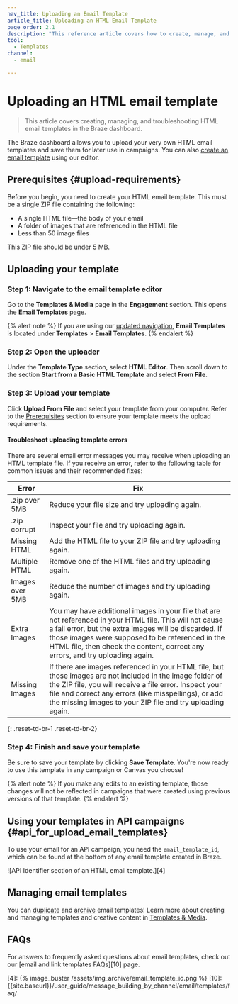 ```yaml
---
nav_title: Uploading an Email Template
article_title: Uploading an HTML Email Template
page_order: 2.1
description: "This reference article covers how to create, manage, and troubleshoot an HTML email template using the Braze dashboard."
tool:
  - Templates
channel:
  - email

---
```


# Uploading an HTML email template

> This article covers creating, managing, and troubleshooting HTML email templates in the Braze dashboard.

The Braze dashboard allows you to upload your very own HTML email templates and save them for later use in campaigns. You can also [create an email template]({{site.baseurl}}/user_guide/message_building_by_channel/email/creating_an_email_template/) using our editor.

## Prerequisites {#upload-requirements}

Before you begin, you need to create your HTML email template. This must be a single ZIP file containing the following:

* A single HTML file—the body of your email
* A folder of images that are referenced in the HTML file
* Less than 50 image files

This ZIP file should be under 5 MB.

## Uploading your template

### Step 1: Navigate to the email template editor

Go to the **Templates & Media** page in the **Engagement** section. This opens the **Email Templates** page.

{% alert note %}
If you are using our [updated navigation]({{site.baseurl}}/navigation/), **Email Templates** is located under **Templates** > **Email Templates**.
{% endalert %}

### Step 2: Open the uploader

Under the **Template Type** section, select **HTML Editor**. Then scroll down to the section **Start from a Basic HTML Template** and select **From File**.

### Step 3: Upload your template

Click **Upload From File** and select your template from your computer. Refer to the [Prerequisites](#upload-requirements) section to ensure your template meets the upload requirements.

#### Troubleshoot uploading template errors

There are several email error messages you may receive when uploading an HTML template file. If you receive an error, refer to the following table for common issues and their recommended fixes:

| Error | Fix |
|------|---|
|.zip over 5MB| Reduce your file size and try uploading again.|
|.zip corrupt| Inspect your file and try uploading again. |
|Missing HTML| Add the HTML file to your ZIP file and try uploading again.|
|Multiple HTML| Remove one of the HTML files and try uploading again.|
|Images over 5MB| Reduce the number of images and try uploading again. |
|Extra Images| You may have additional images in your file that are not referenced in your HTML file. This will not cause a fail error, but the extra images will be discarded. If those images were supposed to be referenced in the HTML file, then check the content, correct any errors, and try uploading again.
|Missing Images| If there are images referenced in your HTML file, but those images are not included in the image folder of the ZIP file, you will receive a file error. Inspect your file and correct any errors (like misspellings), or add the missing images to your ZIP file and try uploading again.|
{: .reset-td-br-1 .reset-td-br-2}

### Step 4: Finish and save your template

Be sure to save your template by clicking **Save Template**. You're now ready to use this template in any campaign or Canvas you choose!

{% alert note %}
If you make any edits to an existing template, those changes will not be reflected in campaigns that were created using previous versions of that template.
{% endalert %}

## Using your templates in API campaigns {#api_for_upload_email_templates}

To use your email for an API campaign, you need the `email_template_id`, which can be found at the bottom of any email template created in Braze.

![API Identifier section of an HTML email template.][4]

## Managing email templates

You can [duplicate]({{site.baseurl}}/user_guide/engagement_tools/templates_and_media/duplicate/) and [archive]({{site.baseurl}}/user_guide/engagement_tools/templates_and_media/archive/) email templates! Learn more about creating and managing templates and creative content in [Templates & Media]({{site.baseurl}}/user_guide/engagement_tools/templates_and_media/).

## FAQs

For answers to frequently asked questions about email templates, check out our [email and link templates FAQs][10] page.


[4]: {% image_buster /assets/img_archive/email_template_id.png %}
[10]: {{site.baseurl}}/user_guide/message_building_by_channel/email/templates/faq/